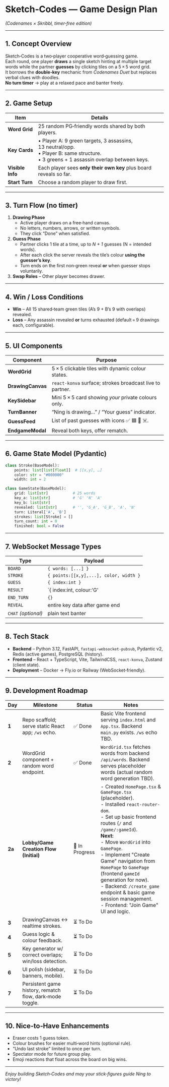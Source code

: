 # Sketch‑Codes — Game Design Plan
*(Codenames × Skribbl, timer‑free edition)*

---

## 1. Concept Overview
Sketch‑Codes is a two‑player cooperative word‑guessing game.  
Each round, one player **draws** a single sketch hinting at multiple target words while the partner **guesses** by clicking tiles on a 5 × 5 word grid.  
It borrows the **double‑key** mechanic from *Codenames Duet* but replaces verbal clues with doodles.  
**No turn timer** → play at a relaxed pace and banter freely.

---

## 2. Game Setup
| Item | Details |
|------|---------|
| **Word Grid** | 25 random PG‑friendly words shared by both players. |
| **Key Cards** | • Player A: 9 green targets, 3 assassins, 13 neutral/opp.<br>• Player B: same structure.<br>• 3 greens + 1 assassin overlap between keys. |
| **Visible Info** | Each player sees **only their own key** plus board reveals so far. |
| **Start Turn** | Choose a random player to draw first. |

---

## 3. Turn Flow (no timer)
1. **Drawing Phase**  
   * Active player draws on a free‑hand canvas.  
   * No letters, numbers, arrows, or written symbols.  
   * They click “Done” when satisfied.
2. **Guess Phase**  
   * Partner clicks 1 tile at a time, up to *N + 1* guesses (N = intended words).  
   * After each click the server reveals the tile’s colour **using the guesser’s key**.  
   * Turn ends on the first non‑green reveal **or** when guesser stops voluntarily.
3. **Swap Roles** – Other player becomes drawer.

---

## 4. Win / Loss Conditions
* **Win** – All 15 shared‑team green tiles (A’s 9 + B’s 9 with overlaps) revealed.  
* **Loss** – Any assassin revealed **or** turns exhausted (default = 9 drawings each, configurable).

---

## 5. UI Components
| Component | Purpose |
|-----------|---------|
| **WordGrid** | 5 × 5 clickable tiles with dynamic colour states. |
| **DrawingCanvas** | `react‑konva` surface; strokes broadcast live to partner. |
| **KeySidebar** | Mini 5 × 5 card showing *your* private colours only. |
| **TurnBanner** | “Ning is drawing…” / “Your guess” indicator. |
| **GuessFeed** | List of past guesses with icons ✅ 🟦 🔴 ☠️. |
| **EndgameModal** | Reveal both keys, offer rematch. |

---

## 6. Game State Model (Pydantic)
```python
class Stroke(BaseModel):
    points: list[list[float]]  # [[x,y], …]
    color: str = "#000000"
    width: int = 2

class GameState(BaseModel):
    grid: list[str]           # 25 words
    key_a: list[str]          # 'G' 'N' 'A'
    key_b: list[str]
    revealed: list[str]       # '', 'G_A', 'G_B', 'A', 'N'
    turn: Literal['A', 'B']
    strokes: list[Stroke] = []
    turn_count: int = 0
    finished: bool = False
```

---

## 7. WebSocket Message Types
| Type | Payload |
|------|---------|
| `BOARD` | `{ words: [...] }` |
| `STROKE` | `{ points:[[x,y],...], color, width }` |
| `GUESS` | `{ index:int }` |
| `RESULT` | `{ index:int, colour:'G'|'N'|'A' }` |
| `END_TURN` | `{}` |
| `REVEAL` | entire key data after game end |
| `CHAT` *(optional)* | plain text banter |

---

## 8. Tech Stack
* **Backend** – Python 3.12, FastAPI, `fastapi‑websocket‑pubsub`, Pydantic v2, Redis (active games), PostgreSQL (history).  
* **Frontend** – React + TypeScript, Vite, TailwindCSS, `react‑konva`, Zustand (client state).  
* **Deployment** – Docker → Fly.io or Railway (WebSocket‑friendly).

---

## 9. Development Roadmap
| Day | Milestone | Status | Notes |
|-----|-----------|--------|-------|
| **1** | Repo scaffold; serve static React app; `/ws` echo. | ✅ Done | Basic Vite frontend serving `index.html` and `App.tsx`. Backend `main.py` exists. `/ws` echo TBD. |
| **2** | WordGrid component + random word endpoint. | ✅ Done | `WordGrid.tsx` fetches words from backend `/api/words`. Backend serves placeholder words (actual random word generation TBD). |
| **2a** | **Lobby/Game Creation Flow (Initial)** | 🚧 In Progress | - Created `HomePage.tsx` & `GamePage.tsx` (placeholder).<br>- Installed `react-router-dom`.<br>- Set up basic frontend routes (`/` and `/game/:gameId`).<br>**Next:**<br>  - Move `WordGrid` into `GamePage`.<br>  - Implement "Create Game" navigation from `HomePage` to `GamePage` (frontend `gameId` generation for now).<br>  - Backend: `/create_game` endpoint & basic game session management.<br>  - Frontend: "Join Game" UI and logic. |
| **3** | DrawingCanvas ↔ realtime strokes. | ⏳ To Do |  |
| **4** | Guess logic & colour feedback. | ⏳ To Do |  |
| **5** | Key generator w/ correct overlaps; win/loss detection. | ⏳ To Do |  |
| **6** | UI polish (sidebar, banners, mobile). | ⏳ To Do |  |
| **7** | Persistent game history, rematch flow, dark‑mode toggle. | ⏳ To Do |  |

---

## 10. Nice‑to‑Have Enhancements
* Eraser costs 1 guess token.  
* Colour brushes for easier multi‑word hints (optional rule).  
* “Undo last stroke” limited to once per turn.  
* Spectator mode for future group play.  
* Emoji reactions that float across the board on big wins.

---

*Enjoy building Sketch‑Codes and may your stick‑figures guide Ning to victory!*  
